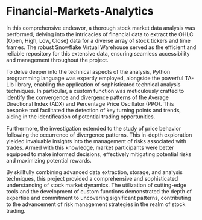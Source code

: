 # Financial-Markets-Analytics
In this comprehensive endeavor, a thorough stock market data analysis was performed, delving into the intricacies of financial data to extract the OHLC (Open, High, Low, Close) data for a diverse array of stock tickers and time frames. The robust Snowflake Virtual Warehouse served as the efficient and reliable repository for this extensive data, ensuring seamless accessibility and management throughout the project.

To delve deeper into the technical aspects of the analysis, Python programming language was expertly employed, alongside the powerful TA-Lib library, enabling the application of sophisticated technical analysis techniques. In particular, a custom function was meticulously crafted to identify the convergence and divergence patterns of the Average Directional Index (ADX) and Percentage Price Oscillator (PPO). This bespoke tool facilitated the detection of key turning points and trends, aiding in the identification of potential trading opportunities.

Furthermore, the investigation extended to the study of price behavior following the occurrence of divergence patterns. This in-depth exploration yielded invaluable insights into the management of risks associated with trades. Armed with this knowledge, market participants were better equipped to make informed decisions, effectively mitigating potential risks and maximizing potential rewards.

By skillfully combining advanced data extraction, storage, and analysis techniques, this project provided a comprehensive and sophisticated understanding of stock market dynamics. The utilization of cutting-edge tools and the development of custom functions demonstrated the depth of expertise and commitment to uncovering significant patterns, contributing to the advancement of risk management strategies in the realm of stock trading.
